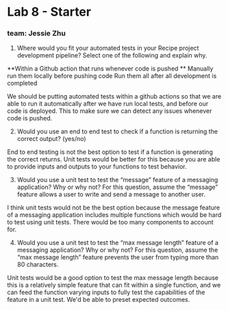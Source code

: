 # Lab 8 - Starter


### team: Jessie Zhu


1) Where would you fit your automated tests in your Recipe project development pipeline? Select one of the following and explain why.

**Within a Github action that runs whenever code is pushed **
Manually run them locally before pushing code
Run them all after all development is completed

We should be putting automated tests within a github actions so that we are able to run it automatically after we have run local tests, and before our code is deployed. This to make sure we can detect any issues whenever code is pushed. 


2) Would you use an end to end test to check if a function is returning the correct output? (yes/no)

End to end testing is not the best option to test if a function is generating the correct returns. Unit tests would be better for this because you are able to provide inputs and outputs to your functions to test behavior. 


3) Would you use a unit test to test the “message” feature of a messaging application? Why or why not? For this question, assume the “message” feature allows a user to write and send a message to another user.

I think unit tests would not be the best option because the message feature of a messaging application includes multiple functions which would be hard to test using unit tests. There would be too many components to account for. 

4) Would you use a unit test to test the “max message length” feature of a messaging application? Why or why not? For this question, assume the “max message length” feature prevents the user from typing more than 80 characters.


Unit tests would be a good option to test the max message length because this is a relatively simple feature that can fit within a single function, and we can feed the function varying inputs to fully test the capabilities of the feature in a unit test. We'd be able to preset expected outcomes. 